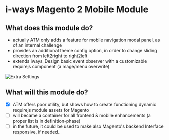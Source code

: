 # i-ways Magento 2 Mobile Module

## What does this module do?

- actually ATM only adds a feature for mobile navigation modal panel, as of an internal challenge
- provides an additional theme config option, in order to change sliding direction from left2right to right2left
- extends Iways_Design basic event observer with a customizable requirejs component (a mage/menu overwrite)

![Extra Settings](/view/adminhtml/web/images/doc/navigation_direction.jpg)

## What will this module do?

- [X] ATM offers poor utility, but shows how to create functioning dynamic requirejs module assets for Magento
- [ ] will became a container for all frontend & mobile enhancements (a proper list is in definition-phase)
- [ ] in the future, it could be used to make also Magento's backend Interface responsive, if needed..
